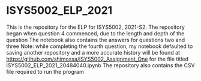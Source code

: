# ISYS5002_ELP_2021
This is the repository for the ELP for ISYS5002, 2021-S2.
The repository began when question 4 commenced, due to the length and depth of the question
The notebook also contains the answers for questions two and three 
Note: while completing the fourth question, my notebook defaulted to saving another repository and a more accurate history will be found at https://github.com/shimossa/ISYS5002_Assignment_One for the file titled ISYS5002_ELP_2021_20484040.ipynb
The repository also contains the CSV file required to run the program
